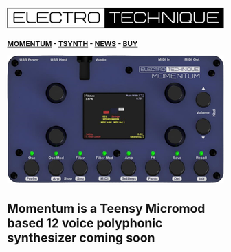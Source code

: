 [![](Logo.png)](https://electrotechnique.github.io)

 ### [MOMENTUM](https://electrotechnique.cc/Momentum)    -    [TSYNTH](https://electrotechnique.cc/TSynth)     -    [NEWS](https://electrotechnique.cc/News) -    [BUY](https://www.tindie.com/stores/electrotechnique/)
 
 ![](MomentumMockup.png)


# Momentum is a Teensy Micromod based 12 voice polyphonic synthesizer coming soon
